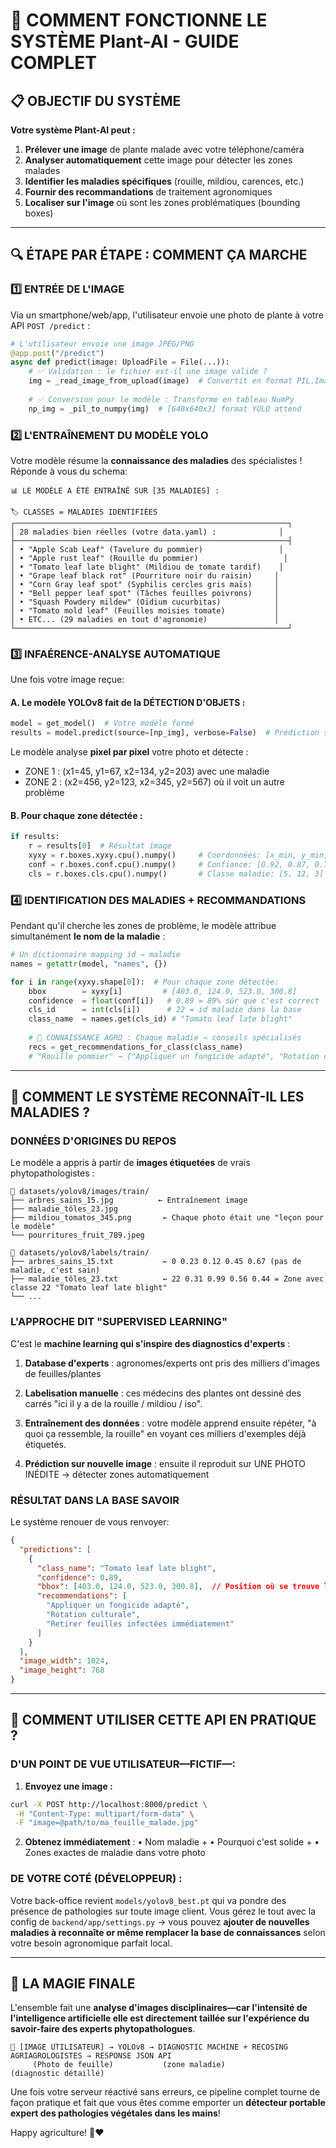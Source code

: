 # 🌱 COMMENT FONCTIONNE LE SYSTÈME Plant-AI - GUIDE COMPLET

## 📋 OBJECTIF DU SYSTÈME

**Votre système Plant-AI peut :**
1. **Prélever une image** de plante malade avec votre téléphone/caméra
2. **Analyser automatiquement** cette image pour détecter les zones malades
3. **Identifier les maladies spécifiques** (rouille, mildiou, carences, etc.)
4. **Fournir des recommandations** de traitement agronomiques
5. **Localiser sur l'image** où sont les zones problématiques (bounding boxes)

---

## 🔍 ÉTAPE PAR ÉTAPE : COMMENT ÇA MARCHE

### 1️⃣ **ENTRÉE DE L'IMAGE**
Via un smartphone/web/app, l'utilisateur envoie une photo de plante à votre API `POST /predict` :

```python
# L'utilisateur envoie une image JPEG/PNG
@app.post("/predict")
async def predict(image: UploadFile = File(...)):
    # ✅ Validation : le fichier est-il une image valide ?
    img = _read_image_from_upload(image)  # Convertit en format PIL.Image
    
    # ✅ Conversion pour le modèle : Transforme en tableau NumPy
    np_img = _pil_to_numpy(img)  # [640x640x3] format YOLO attend
```

### 2️⃣ **L'ENTRAÎNEMENT DU MODÈLE YOLO**

Votre modèle résume la **connaissance des maladies** des spécialistes ! Réponde à vous du schema:

```
📊 LE MODÈLE A ÉTÉ ENTRAÎNÉ SUR [35 MALADIES] :

🏷️ CLASSES = MALADIES IDENTIFIÉES
┌─────────────────────────────────────────────────────────────┐
│ 28 maladies bien réelles (votre data.yaml) :              │
├─────────────────────────────────────────────────────────────┤
│ • "Apple Scab Leaf" (Tavelure du pommier)                 │
│ • "Apple rust leaf" (Rouille du pommier)                   │
│ • "Tomato leaf late blight" (Mildiou de tomate tardif)    │
│ • "Grape leaf black rot" (Pourriture noir du raisin)     │
│ • "Corn Gray leaf spot" (Syphilis cercles gris maïs)     │
│ • "Bell pepper leaf spot" (Tâches feuilles poivrons)     │
│ • "Squash Powdery mildew" (Oïdium cucurbitas)            │
│ • "Tomato mold leaf" (Feuilles moisies tomate)           │
│ • ETC... (29 maladies en tout d'agronomie)               │
└─────────────────────────────────────────────────────────────┘
```

### 3️⃣ **INFAÉRENCE-ANALYSE AUTOMATIQUE**

Une fois votre image reçue:

#### A. Le modèle YOLOv8 fait de la **DÉTECTION D'OBJETS** :
```python
model = get_model()  # Votre modèle formé
results = model.predict(source=[np_img], verbose=False)  # Prédiction sur l'image
```

Le modèle analyse **pixel par pixel** votre photo et détecte :
- ZONE 1 : (x1=45, y1=67, x2=134, y2=203) avec une maladie
- ZONE 2 : (x2=456, y2=123, x2=345, y2=567) où il voit un autre problème

#### B. **Pour chaque zone détectée** :
```python
if results:
    r = results[0]  # Résultat image
    xyxy = r.boxes.xyxy.cpu().numpy()     # Coordonnées: [x_min, y_min, x_max, y_max]
    conf = r.boxes.conf.cpu().numpy()     # Confiance: [0.92, 0.87, 0.78] (92%,87%,78%)
    cls = r.boxes.cls.cpu().numpy()       # Classe maladie: [5, 12, 3] → id maladie
```

### 4️⃣ **IDENTIFICATION DES MALADIES + RECOMMANDATIONS**

Pendant qu'il cherche les zones de problème, le modèle attribue simultanément **le nom de la maladie** :

```python
# Un dictionnaire mapping id → maladie
names = getattr(model, "names", {})

for i in range(xyxy.shape[0]):  # Pour chaque zone détectée:
    bbox        = xyxy[i]         # [403.0, 124.0, 523.0, 300.8]
    confidence  = float(conf[i])   # 0.89 = 89% sûr que c'est correct
    cls_id      = int(cls[i])      # 22 = id maladie dans la base
    class_name  = names.get(cls_id) # "Tomato leaf late blight"
    
    # 🏥 CONNAISSANCE AGRO : Chaque maladie → conseils spécialisés
    recs = get_recommendations_for_class(class_name)
    # "Rouille pommier" → ["Appliquer un fongicide adapté", "Rotation culturale..."]
```

---
 
## 🧬 COMMENT LE SYSTÈME RECONNAÎT-IL LES MALADIES ?

### **DONNÉES D'ORIGINES DU REPOS**
Le modèle a appris à partir de **images étiquetées** de vrais phytopathologistes :

```
📁 datasets/yolov8/images/train/
├── arbres_sains_15.jpg          ← Entraînement image
├── maladie_tôles_23.jpg
├── mildiou_tomatos_345.png       ← Chaque photo était une "leçon pour le modèle"
└── pourritures_fruit_789.jpeg

📁 datasets/yolov8/labels/train/
├── arbres_sains_15.txt           ← 0 0.23 0.12 0.45 0.67 (pas de maladie, c'est sain)
├── maladie_tôles_23.txt          ← 22 0.31 0.99 0.56 0.44 = Zone avec classe 22 "Tomato leaf late blight"
└── ...
```

### **L'APPROCHE DIT "SUPERVISED LEARNING"**

C'est le **machine learning qui s'inspire des diagnostics d'experts** :

1. **Database d'experts** : agronomes/experts ont pris des milliers d'images de feuilles/plantes
2. **Labelisation manuelle** : ces médecins des plantes ont dessiné des carrés "ici il y a  de la rouille / mildiou / iso".

3. **Entraînement des données** : votre modèle apprend ensuite répéter, "à quoi ça ressemble, la rouille" en voyant ces milliers d'exemples déjà étiquetés.

4. **Prédiction sur nouvelle image** : ensuite il reproduit sur UNE PHOTO INÉDITE → détecter zones automatiquement
 
 
### **RÉSULTAT DANS LA BASE SAVOIR**

Le système renouer de vous renvoyer:

```json
{
  "predictions": [
    {
      "class_name": "Tomato leaf late blight",
      "confidence": 0.89,
      "bbox": [403.0, 124.0, 523.0, 300.8],  // Position où se trouve la maladie dans votre image
      "recommendations": [
        "Appliquer un fongicide adapté",
        "Rotation culturale",
        "Retirer feuilles infectées immédiatement"
      ]
    }
  ],
  "image_width": 1024,
  "image_height": 768
}
```

---
 
## 🚀 COMMENT UTILISER CETTE API EN PRATIQUE ?

### **D'UN POINT DE VUE UTILISATEUR—FICTIF—:**

1. **Envoyez une image :**
```bash
curl -X POST http://localhost:8000/predict \
 -H "Content-Type: multipart/form-data" \
 -F "image=@path/to/ma_feuille_malade.jpg"
```

2. **Obtenez immédiatement** : • Nom maladie + • Pourquoi c'est solide + • Zones exactes de maladie dans votre photo

### **DE VOTRE COTÉ (DÉVELOPPEUR)** :

Votre back-office revient `models/yolov8_best.pt` qui va pondre des présence de pathologies sur toute image client. Vous gérez le tout avec la config de `backend/app/settings.py` → vous pouvez **ajouter de nouvelles maladies à reconnaîte or même remplacer la base de connaissances** selon votre besoin agronomique parfait local.
 
---
 
## 🎯 LA MAGIE FINALE

L'ensemble fait une **analyse d'images disciplinaires—car l'intensité de l'intelligence artificielle elle est directement taillée sur l'expérience du savoir-faire des experts phytopathologues**.

```
📸 [IMAGE UTILISATEUR] → YOLOv8 → DIAGNOSTIC MACHINE + RECOSING AGRIAGROLOGISTES → RESPONSE JSON API
     (Photo de feuille)           (zone maladie)                                 (diagnostic détaillé)
```
 
Une fois votre serveur réactivé sans erreurs, ce pipeline complet tourne de façon pratique et fait que vous êtes comme emporter un **détecteur portable expert des pathologies végétales dans les mains**!  

  Happy agriculture! 🚜♥ 

